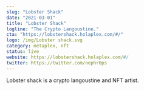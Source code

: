 ```yaml
---
slug: "Lobster Shack"
date: "2021-03-01"
title: "Lobster Shack"
logline: "The Crypto Langoustine."
cta: "https://lobstershack.holaplex.com/#/"
logo: /img/Lobster shack.svg
category: metaplex, nft
status: live
website: https://lobstershack.holaplex.com/#/
twitter: https://twitter.com/nephr0ps
---
```


Lobster shack is a crypto langoustine and NFT artist.
